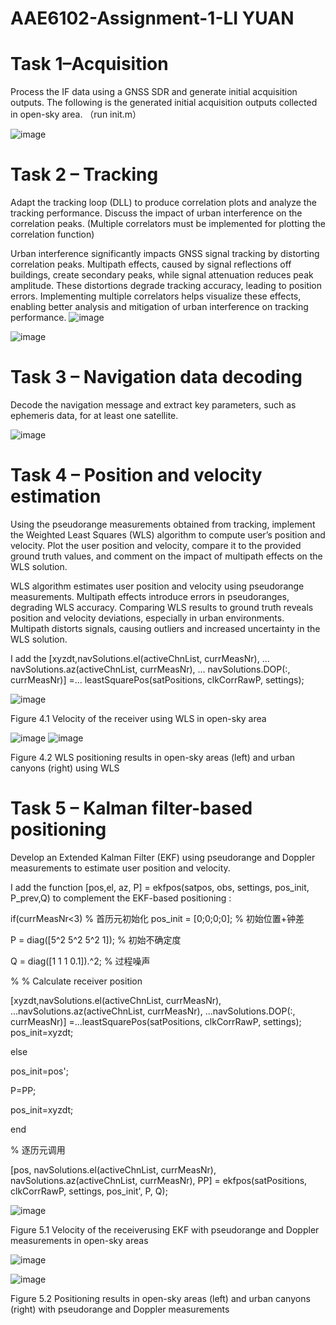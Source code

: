 # AAE6102-Assignment-1-LI YUAN

# Task 1–Acquisition
Process the IF data using a GNSS SDR and generate initial acquisition outputs. The following is the generated initial acquisition outputs collected in open-sky area. （run init.m）

![image](https://github.com/user-attachments/assets/c15b8fd7-aea4-4ca4-adc3-f647a64ab180)





# Task 2 – Tracking
Adapt the tracking loop (DLL) to produce correlation plots and analyze the tracking performance. Discuss the impact of urban interference on the correlation peaks. (Multiple correlators must be implemented for plotting the correlation function)

Urban interference significantly impacts GNSS signal tracking by distorting correlation peaks. Multipath effects, caused by signal reflections off buildings, create secondary peaks, while signal attenuation reduces peak amplitude. These distortions degrade tracking accuracy, leading to position errors. Implementing multiple correlators helps visualize these effects, enabling better analysis and mitigation of urban interference on tracking performance.
![image](https://github.com/user-attachments/assets/baa124b2-1d29-473b-aa97-99d1c65c7c17)

![image](https://github.com/user-attachments/assets/1eff82c9-84ce-4892-94b4-38f87c208cec)




# Task 3 – Navigation data decoding
Decode the navigation message and extract key parameters, such as ephemeris data, for at least one satellite.

![image](https://github.com/user-attachments/assets/b4f42847-2416-425a-b18a-cb158370d6d9)







# Task 4 – Position and velocity estimation
Using the pseudorange measurements obtained from tracking, implement the Weighted Least Squares (WLS) algorithm to compute user’s position and velocity. Plot the user position and velocity, compare it to the provided ground truth values, and comment on the impact of multipath effects on the WLS solution.

WLS algorithm estimates user position and velocity using pseudorange measurements. Multipath effects introduce errors in pseudoranges, degrading WLS accuracy. Comparing WLS results to ground truth reveals position and velocity deviations, especially in urban environments. Multipath distorts signals, causing outliers and increased uncertainty in the WLS solution.

I add the         [xyzdt,navSolutions.el(activeChnList, currMeasNr), ... navSolutions.az(activeChnList, currMeasNr), ...  navSolutions.DOP(:, currMeasNr)] =...   leastSquarePos(satPositions, clkCorrRawP, settings);

![image](https://github.com/user-attachments/assets/113a483f-bacc-41f4-beda-1d6e64157dbe)   


Figure 4.1 Velocity of the receiver using WLS in open-sky area


![image](https://github.com/user-attachments/assets/02d3a57b-538f-4788-882d-b8661df31591)  ![image](https://github.com/user-attachments/assets/856a655e-7283-4085-84a6-507af6482e82)



Figure 4.2 WLS positioning results in open-sky areas (left) and urban canyons (right) using WLS

# Task 5 – Kalman filter-based positioning
Develop an Extended Kalman Filter (EKF) using pseudorange and Doppler measurements to estimate user position and velocity.


I add the function [pos,el, az, P] = ekfpos(satpos, obs, settings, pos_init, P_prev,Q) to complement the EKF-based positioning :

if(currMeasNr<3)
% 首历元初始化
pos_init = [0;0;0;0]; % 初始位置+钟差

P = diag([5^2 5^2 5^2 1]); % 初始不确定度

Q = diag([1 1 1 0.1]).^2; % 过程噪声

%
% Calculate receiver position

[xyzdt,navSolutions.el(activeChnList, currMeasNr), ...navSolutions.az(activeChnList, currMeasNr), ...navSolutions.DOP(:, currMeasNr)] =...leastSquarePos(satPositions, clkCorrRawP, settings);
pos_init=xyzdt;

else

pos_init=pos';

P=PP;

pos_init=xyzdt;

end

% 逐历元调用

[pos, navSolutions.el(activeChnList, currMeasNr), navSolutions.az(activeChnList, currMeasNr), PP] = ekfpos(satPositions, clkCorrRawP, settings, pos_init', P, Q);
 


![image](https://github.com/user-attachments/assets/ded795b4-35cb-4183-9dbd-e06e691daf63)



Figure 5.1 Velocity of the receiverusing EKF with pseudorange and Doppler measurements in open-sky areas

![image](https://github.com/user-attachments/assets/8ee22d15-fdeb-43fa-a9cb-15fae3ff2f2d)

![image](https://github.com/user-attachments/assets/7830a3a6-43d3-468e-972d-8a1b99e1f394)


Figure 5.2 Positioning results in open-sky areas (left) and urban canyons (right) with pseudorange and Doppler measurements

